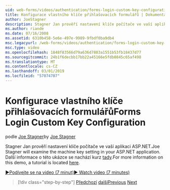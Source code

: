 ```yaml
---
uid: web-forms/videos/authentication/forms-login-custom-key-configuration
title: Konfigurace vlastního klíče přihlašovacích formulářů | Dokumentace Microsoftu
author: JoeStagner
description: Stagner Jan prověří nastavení klíče počítače ve vaší aplikaci ASP.NET. Další informace o této ukázce kurz se nachází zde.
ms.author: riande
ms.date: 07/16/2008
ms.assetid: 6310b458-5e6e-497e-9989-9fbdf0ba9db4
msc.legacyurl: /web-forms/videos/authentication/forms-login-custom-key-configuration
msc.type: video
ms.openlocfilehash: 1848f83566d79a636d7803a1551b53fb18437d77
ms.sourcegitcommit: 24b1f6decbb17bb22a45166e5fdb0845c65af498
ms.translationtype: MT
ms.contentlocale: cs-CZ
ms.lasthandoff: 03/01/2019
ms.locfileid: "57074707"
---
```

<a name="forms-login-custom-key-configuration"></a><span data-ttu-id="3e958-104">Konfigurace vlastního klíče přihlašovacích formulářů</span><span class="sxs-lookup"><span data-stu-id="3e958-104">Forms Login Custom Key Configuration</span></span>
====================
<span data-ttu-id="3e958-105">podle [Joe Stagner](https://github.com/JoeStagner)</span><span class="sxs-lookup"><span data-stu-id="3e958-105">by [Joe Stagner](https://github.com/JoeStagner)</span></span>

<span data-ttu-id="3e958-106">Stagner Jan prověří nastavení klíče počítače ve vaší aplikaci ASP.NET.</span><span class="sxs-lookup"><span data-stu-id="3e958-106">Joe Stagner will examine the machine key setting in your ASP.NET application.</span></span> <span data-ttu-id="3e958-107">Další informace o této ukázce se nachází kurz [tady](../../overview/older-versions-security/introduction/forms-authentication-configuration-and-advanced-topics-vb.md).</span><span class="sxs-lookup"><span data-stu-id="3e958-107">For more information on this demo, a tutorial is located [here](../../overview/older-versions-security/introduction/forms-authentication-configuration-and-advanced-topics-vb.md).</span></span>

[<span data-ttu-id="3e958-108">&#9654;Podívejte se na video (7 minut)</span><span class="sxs-lookup"><span data-stu-id="3e958-108">&#9654; Watch video (7 minutes)</span></span>](https://channel9.msdn.com/Blogs/ASP-NET-Site-Videos/forms-login-custom-key-configuration)

> [!div class="step-by-step"]
> <span data-ttu-id="3e958-109">[Předchozí](asp-forms-login-relocation.md)
> [další](add-custom-data-to-the-authentication-method.md)</span><span class="sxs-lookup"><span data-stu-id="3e958-109">[Previous](asp-forms-login-relocation.md)
[Next](add-custom-data-to-the-authentication-method.md)</span></span>
